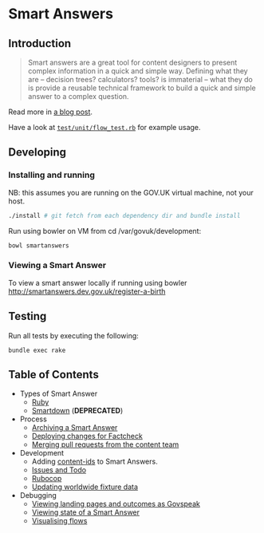 # Smart Answers

## Introduction

> Smart answers are a great tool for content designers to present complex information in a quick and simple way. Defining what they are – decision trees? calculators? tools? is immaterial – what they do is provide a reusable technical framework to build a quick and simple answer to a complex question.

Read more in [a blog post](https://gds.blog.gov.uk/2012/02/16/smart-answers-are-smart/).

Have a look at
[`test/unit/flow_test.rb`](test/unit/flow_test.rb) for example usage.

## Developing

### Installing and running

NB: this assumes you are running on the GOV.UK virtual machine, not your host.

```bash
./install # git fetch from each dependency dir and bundle install
```

Run using bowler on VM from cd /var/govuk/development:
```
bowl smartanswers
```

### Viewing a Smart Answer

To view a smart answer locally if running using bowler http://smartanswers.dev.gov.uk/register-a-birth

## Testing

Run all tests by executing the following:

    bundle exec rake

## Table of Contents

* Types of Smart Answer
  * [Ruby](doc/smart-answer-flows.md)
  * [Smartdown](doc/smartdown-flows.md) (__DEPRECATED__)
* Process
  * [Archiving a Smart Answer](doc/archiving.md)
  * [Deploying changes for Factcheck](doc/factcheck.md)
  * [Merging pull requests from the content team](doc/merging-content-prs.md)
* Development
  * Adding [content-ids](doc/content-ids.md) to Smart Answers.
  * [Issues and Todo](https://github.com/alphagov/smart-answers/issues)
  * [Rubocop](doc/rubocop.md)
  * [Updating worldwide fixture data](doc/updating-worldwide-fixture-data.md)
* Debugging
  * [Viewing landing pages and outcomes as Govspeak](doc/viewing-templates-as-govspeak.md)
  * [Viewing state of a Smart Answer](doc/viewing-state.md)
  * [Visualising flows](doc/visualising-flows.md)
